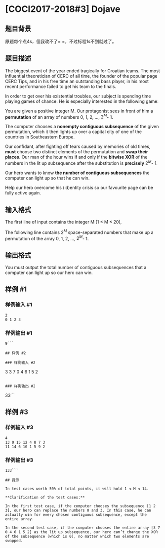 # [COCI2017-2018#3] Dojave

## 题目背景

原题每个点4s，但我改不了= =，不过标程1s不到就过了。

## 题目描述

The biggest event of the year ended tragically for Croatian teams. The most influential theoretician of CERC of all time, the founder of the popular page CERC Tips, and in his free time an outstanding bass player, in his most recent performance failed to get his team to the finals.

In order to get over his existential troubles, our subject is spending time playing games of chance. He is especially interested in the following game:

You are given a positive integer M. Our protagonist sees in front of him a **permutation** of an array of numbers 0, 1, 2, ..., $2^M$- 1.

The computer chooses a **nonempty contiguous subsequence** of the given permutation, which it then lights up over a capital city of one of the countries in Southeastern Europe.

Our confidant, after fighting off tears caused by memories of old times, **must** choose two distinct elements of the permutation and **swap their places**​. Our man of the hour wins if and only if the **bitwise XOR** of the numbers in the lit up subsequence after the substitution is **precisely**​ $2^M$- 1.

Our hero wants to know **the number of contiguous subsequences** ​the computer can light up so that he can win.

Help our hero overcome his (id)entity crisis so our favourite page can be fully active again.


## 输入格式

The first line of input contains the integer M (1 ≤ M ≤ 20),

The following line contains $2^M$ space-separated numbers that make up a permutation of the array 0, 1, 2, ..., $2^M$- 1.


## 输出格式

You must output the total number of contiguous subsequences that a computer can light up so our hero can win.


## 样例 #1

### 样例输入 #1
```
2
0 1 2 3
```

### 样例输出 #1

```
9```

## 样例 #2

### 样例输入 #2
```
3
3 7 0 4 6 1 5 2
```

### 样例输出 #2

```
33```

## 样例 #3

### 样例输入 #3
```
4
13 0 15 12 4 8 7 3
11 14 6 10 1 5 9 2
```

### 样例输出 #3

```
133```

## 提示

In test cases worth 50% of total points, it will hold 1 ≤ M ≤ 14.

**Clarification​ ​of​ ​the​ ​test​ ​cases:**

In the first test case, if the computer chooses the subsequence [1 2 3], our hero can replace the numbers 0 and 3. In this case, he can actually win for every chosen contiguous subsequence, except the entire array.

In the second test case, if the computer chooses the entire array [3 7 0 4 6 1 5 2] as the lit up subsequence, our hero can’t change the XOR of the subsequence (which is 0), no matter which two elements are swapped.
